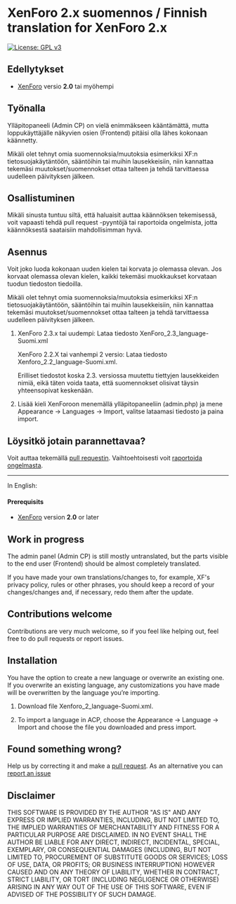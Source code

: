 # XenForo 2.x suomennos / Finnish translation for XenForo 2.x

[![License: GPL v3](https://img.shields.io/badge/License-GPL%20v3-blue.svg)](https://www.gnu.org/licenses/gpl-3.0)

## Edellytykset

* [XenForo](https://xenforo.com) versio **2.0** tai myöhempi

## Työnalla
Ylläpitopaneeli (Admin CP) on vielä enimmäkseen kääntämättä, mutta loppukäyttäjälle näkyvien osien (Frontend) pitäisi olla lähes kokonaan käännetty.

Mikäli olet tehnyt omia suomennoksia/muutoksia esimerkiksi XF:n tietosuojakäytäntöön, sääntöihin tai muihin lausekkeisiin, niin kannattaa tekemäsi muutokset/suomennokset ottaa talteen ja tehdä tarvittaessa uudelleen päivityksen jälkeen.

## Osallistuminen 
Mikäli sinusta tuntuu siltä, että haluaisit auttaa käännöksen tekemisessä, voit vapaasti tehdä pull request -pyyntöjä tai raportoida ongelmista, jotta käännöksestä saataisiin mahdollisimman hyvä.

## Asennus
Voit joko luoda kokonaan uuden kielen tai korvata jo olemassa olevan. Jos korvaat olemassa olevan kielen, kaikki tekemäsi muokkaukset korvataan tuodun tiedoston tiedoilla.

Mikäli olet tehnyt omia suomennoksia/muutoksia esimerkiksi XF:n tietosuojakäytäntöön, sääntöihin tai muihin lausekkeisiin, niin kannattaa tekemäsi muutokset/suomennokset ottaa talteen ja tehdä tarvittaessa uudelleen päivityksen jälkeen.

1. XenForo 2.3.x tai uudempi: Lataa tiedosto XenForo_2.3_language-Suomi.xml
   
   XenForo 2.2.X tai vanhempi 2 versio: Lataa tiedosto Xenforo_2.2_language-Suomi.xml.
   
   Erilliset tiedostot koska 2.3. versiossa muutettu tiettyjen lausekkeiden nimiä, eikä täten voida taata, että suomennokset olisivat täysin yhteensopivat keskenään.

3. Lisää kieli XenForoon menemällä ylläpitopaneeliin (admin.php) ja mene Appearance -> Languages -> Import, valitse lataamasi tiedosto ja paina import.

## Löysitkö jotain parannettavaa?
Voit auttaa tekemällä [pull requestin](https://github.com/maitikeisi/xf2suomennos/pulls). Vaihtoehtoisesti voit [raportoida ongelmasta](https://github.com/maitikeisi/xf2suomennos/issues).


------------

In English:

#### Prerequisits
* [XenForo](https://xenforo.com) version **2.0** or later

## Work in progress

The admin panel (Admin CP) is still mostly untranslated, but the parts visible to the end user (Frontend) should be almost completely translated.

If you have made your own translations/changes to, for example, XF's privacy policy, rules or other phrases, you should keep a record of your changes/changes and, if necessary, redo them after the update.

## Contributions welcome
Contributions are very much welcome, so if you feel like helping out, feel free to do pull requests or report issues.

## Installation
You have the option to create a new language or overwrite an existing one. If you overwrite an existing language, any customizations you have made will be overwritten by the language you’re importing.

1. Download file Xenforo_2_language-Suomi.xml.

2. To import a language in ACP, choose the Appearance -> Language -> Import and choose the file you downloaded and press import. 

## Found something wrong?
Help us by correcting it and make a [pull request](https://github.com/maitikeisi/xf2suomennos/pulls). As an alternative you can  [report an issue](https://github.com/maitikeisi/xf2suomennos/issues)

## Disclaimer
THIS SOFTWARE IS PROVIDED BY THE AUTHOR "AS IS" AND ANY EXPRESS OR IMPLIED WARRANTIES, INCLUDING, BUT NOT LIMITED TO, THE IMPLIED WARRANTIES OF MERCHANTABILITY AND FITNESS FOR A PARTICULAR PURPOSE ARE DISCLAIMED. IN NO EVENT SHALL THE AUTHOR BE LIABLE FOR ANY DIRECT, INDIRECT, INCIDENTAL, SPECIAL, EXEMPLARY, OR CONSEQUENTIAL DAMAGES (INCLUDING, BUT NOT LIMITED TO, PROCUREMENT OF SUBSTITUTE GOODS OR SERVICES; LOSS OF USE, DATA, OR PROFITS; OR BUSINESS INTERRUPTION) HOWEVER CAUSED AND ON ANY THEORY OF LIABILITY, WHETHER IN CONTRACT, STRICT LIABILITY, OR TORT (INCLUDING NEGLIGENCE OR OTHERWISE) ARISING IN ANY WAY OUT OF THE USE OF THIS SOFTWARE, EVEN IF ADVISED OF THE POSSIBILITY OF SUCH DAMAGE.

